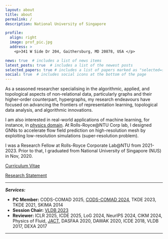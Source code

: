 ```yaml
---
layout: about
title: about
permalink: /
description: National University of Singapore

profile:
  align: right
  image: prof_pic.jpg
  address: >
    <p>341 W Side Dr 204, Gaithersburg, MD 20878, USA </p>

news: true  # includes a list of news items
latest_posts: true  # includes a list of the newest posts
selected_papers: true # includes a list of papers marked as "selected={true}"
social: true  # includes social icons at the bottom of the page
---
```


As a seasoned researcher specialising in the algorithmic, applied, and topological aspects of non-relational data, particularly graphs and their higher-order counterpart, hypergraphs, my research endeavours have focused on advancing the frontiers of representation learning, topological data analysis, and algorithmic innovations. 

I am also interested in real-world applications of machine learning, for instance, in [physics domain](https://icml.cc/virtual/2024/poster/33839). At Rolls-Royce@NTU Corp lab, I designed GNNs to accelerate flow field prediction on high-resolution mesh by exploiting low-resolution simulations (super-resolution problem). 

I was a Research Fellow at Rolls-Royce Corporate Lab@NTU from 2021-2023. Prior to that, I graduated from National University of Singapore (NUS) in Nov, 2020. 
 
<a href='assets/pdf/Naheed_Resume.pdf'>Curriculum Vitae</a>

<a href='assets/pdf/Research_Statement.pdf'>Research Statement</a>

---------
***Services:*** 
- **PC Member:** CODS-COMAD 2025, [CODS-COMAD 2024](https://cods-comad.in/program-committee.php), TKDE 2023, TKDE 2021, SKIMA 2014
- **Session Chair:** [VLDB 2023](https://vldb.org/2023/?program-schedule#R30)
- **Reviewer:** ICLR 2025, ICDE 2025, LoG 2024, NeurIPS 2024, CIKM 2024, Physics of Fluid, [JACT](https://www.springer.com/journal/41468/), DASFAA 2020, DAWAK 2020, ICDE 2018, VLDB 2017, DEXA 2017

---------
